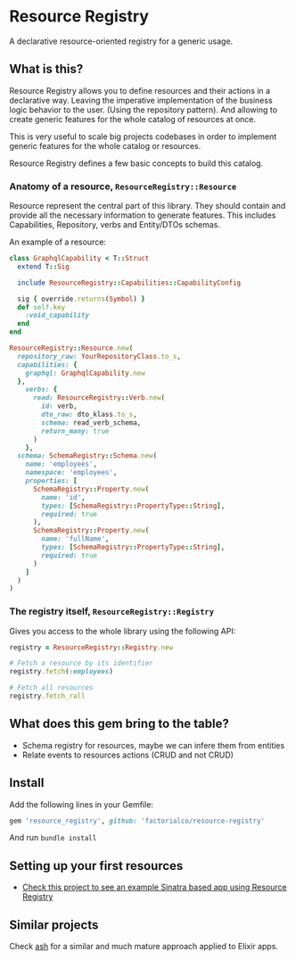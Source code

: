 # Resource Registry

A declarative resource-oriented registry for a generic usage.

## What is this?

Resource Registry allows you to define resources and their actions in a
declarative way. Leaving the imperative implementation of the business logic
behavior to the user. (Using the repository pattern). And allowing to create
generic features for the whole catalog of resources at once.

This is very useful to scale big projects codebases in order to implement
generic features for the whole catalog or resources.

Resource Registry defines a few basic concepts to build this catalog.

### Anatomy of a resource, `ResourceRegistry::Resource`

Resource represent the central part of this library. They should contain and
provide all the necessary information to generate features. This includes
Capabilities, Repository, verbs and Entity/DTOs schemas.

An example of a resource:

```ruby
class GraphqlCapability < T::Struct
  extend T::Sig

  include ResourceRegistry::Capabilities::CapabilityConfig

  sig { override.returns(Symbol) }
  def self.key
    :void_capability
  end
end

ResourceRegistry::Resource.new(
  repository_raw: YourRepositoryClass.to_s,
  capabilities: {
    graphql: GraphqlCapability.new
  },
    verbs: {
      read: ResourceRegistry::Verb.new(
        id: verb,
        dto_raw: dto_klass.to_s,
        schema: read_verb_schema,
        return_many: true
      )
    },
  schema: SchemaRegistry::Schema.new(
    name: 'employees',
    namespace: 'employees',
    properties: [
      SchemaRegistry::Property.new(
        name: 'id',
        types: [SchemaRegistry::PropertyType::String],
        required: true
      ),
      SchemaRegistry::Property.new(
        name: 'fullName',
        types: [SchemaRegistry::PropertyType::String],
        required: true
      )
    ]
  )
)
```

### The registry itself, `ResourceRegistry::Registry`

Gives you access to the whole library using the following API:

```ruby
registry = ResourceRegistry::Registry.new

# Fetch a resource by its identifier
registry.fetch(:employees)

# Fetch all resources
registry.fetch_rall
```

## What does this gem bring to the table?

- Schema registry for resources, maybe we can infere them from entities
- Relate events to resources actions (CRUD and not CRUD)

## Install

Add the following lines in your Gemfile:

```ruby
gem 'resource_registry', github: 'factorialco/resource-registry'
```

And run `bundle install`

## Setting up your first resources

- [Check this project to see an example Sinatra based app using Resource Registry](examples/sinatra-pet-shelter)

## Similar projects

Check [ash](https://ash-hq.org/) for a similar and much mature approach applied to Elixir apps.
